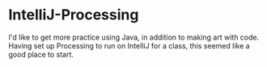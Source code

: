# IntelliJ-Processing

I'd like to get more practice using Java, in addition to making art with code. Having set up Processing to run on IntelliJ for a class, this seemed like a good place to start.
